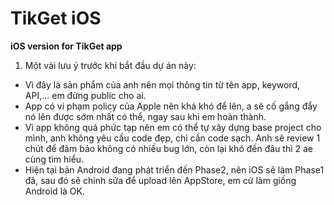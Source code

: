 # TikGet iOS

**iOS version for TikGet app**

1.  Một vài lưu ý trước khi bắt đầu dự án này:
- Vì đây là sản phẩm của anh nên mọi thông tin từ tên app, keyword, API,... em đừng public cho ai.
- App có vi phạm policy của Apple nên khá khó để lên, a sẽ cố gắng đẩy nó lên được sớm nhất có thể, ngay sau khi em hoàn thành.
- Vì app không quá phức tạp nên em có thể tự xây dựng base project cho mình, anh không yêu cầu code đẹp, chỉ cần code sạch. Anh sẽ review 1 chút để đảm bảo không có nhiều bug lớn, còn lại khó đến đâu thì 2 ae cùng tìm hiểu.
- Hiện tại bản Android đang phát triển đến Phase2, nên iOS sẽ làm Phase1 đã, sau đó sẽ chỉnh sửa để upload lên AppStore, em cứ làm giống Android là OK.

